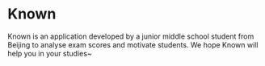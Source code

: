 # Known
 Known is an application developed by a junior middle school student from Beijing to analyse exam scores and motivate students. We hope Known will help you in your studies~
